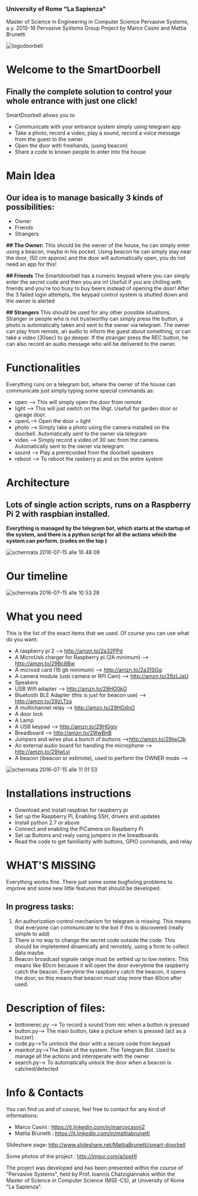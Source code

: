 ### University of Rome "La Sapienza"
Master of Science in Engineering in Computer Science
Pervasive Systems, a.y. 2015-16
Pervasive Systems Group Project by Marco Casini and Mattia Brunetti


![logodoorbell](https://cloud.githubusercontent.com/assets/17788819/16867680/61f7ab28-4a73-11e6-9513-46ac97008287.jpg)
# Welcome to the SmartDoorbell 

## Finally the complete solution to control your whole entrance with just one click!
SmartDoorbell allows you to

- Communicate with your entrance system simply using telegram app
- Take a photo, record a video, play a sound, record a voice message from the guest to the owner
- Open the door  with freehands, (using beacon)
- Share a code to known people to enter into the house

# Main Idea

## Our idea is to manage basically 3  kinds of possibilities:
- Owner
- Friends
- Strangers

**## The Owner:**
This should be the owner of the house, he can simply enter using a beacon, maybe in his pocket. Using beacon he can simply stay near the door, (50 cm approx) and the door will automatically open, you do not need an app for this!

**## Friends**
The Smartdoorbell has a numeric keypad where you can simply enter the secret code and then you are in! Usefull  if you are chilling with friends and  you're too busy to buy beers instead of opening the door! After the 3 failed login attempts, the keypad control system is shutted down and the owner is alerted 

**## Strangers**
This should be used for any other possible situations. Stranger or people who is not trustworthy can simply press the button,  a photo is automatically taken and sent to the owner via telegram. The owner can play from remote, an audio to inform the guest about something, or  can take a video (30sec) to go deeper. 
If the stranger press the REC button, he can also record an audio message who will be delivered to the owner. 

# Functionalities
Everything runs on a telegram bot, where the owner of the house can communicate just simply typing some special commands as:

- open --> This will simply open the door from remote
- light --> This will just switch on the lihgt. Usefull for garden door or garage door.
- openL--> Open the door + light
- photo --> Simply take a photo using the camera installed on the doorbell. Automatically sent to     the owner via telegram
- video --> Simply record a video of 30 sec from the camera. Automatically sent to the owner via telegram
- sound --> Play a prerecorded  from the doorbell speakers
- reboot --> To reboot the rasberry pi and so the entire system

# Architecture

## Lots of single action scripts, runs on   a Raspberry Pi 2 with raspbian installed. 

**Everything is managed by the telegram bot, which starts at the startup of the system, and there is a python script for all the actions which the system can perform. (codes on the top )**

![schermata 2016-07-15 alle 10 48 09](https://cloud.githubusercontent.com/assets/17788819/16868765/c274674c-4a79-11e6-8fdb-e99e0c2c2837.png)


#  Our timeline

![schermata 2016-07-15 alle 10 53 28](https://cloud.githubusercontent.com/assets/17788819/16868950/bb452514-4a7a-11e6-9a39-73ce64a9359c.png)


#  What you need

This is the list of the exact items that we used. Of course you can use what do you want:


- A raspberry pi 2  --> http://amzn.to/2a32PPd
- A MicroUsb charger for Raspberry pi (2A minimum) --> http://amzn.to/29Bc8Bw
- A microsd card (16 gb minimum) --> http://amzn.to/2a31SGq
- A camera module (usb camera or RPI Cam) --> http://amzn.to/29zLJaU
- Speakers 
- USB Wifi adapter --> http://amzn.to/29HG0kG
- Bluetooth BLE Adapter (this is just for beacon use) --> http://amzn.to/29zLTza
- A multichannel relay --> http://amzn.to/29HGdnO
- A door lock 
- A Lamp
- A USB keypad --> http://amzn.to/29HGgjv
- Breadboard --> http://amzn.to/29IwBnB
- Jumpers and wires plus a bunch of buttons -->http://amzn.to/29IwCIb
- An external audio board for handling the microphone  --> http://amzn.to/29IwLvj
- A beacon (ibeacon or estimote), used to perform the OWNER mode --> 




![schermata 2016-07-15 alle 11 01 53](https://cloud.githubusercontent.com/assets/17788819/16869143/9b1be9c0-4a7b-11e6-81d9-34627682de2a.png)


#  Installations instructions

- Download and install raspbian for raspberry pi
- Set up the Raspberry Pi, Enabling SSH, drivers and updates
- Install python 2.7 or above
- Connect and enabling the PiCamera on Raspberry Pi
- Set up Buttons and realy using jumpers in the breadboards
- Read the code to get familiarity with buttons, GPIO commands, and relay


# WHAT'S MISSING 

Everything works fine. There just some some bugfixiing problems to improve and some new little features that should be developed.

## In progress tasks:

1) An authorization control mechanism for telegram is missing. This means that everyone can communicate to the bot if this is discovered  (really simple to add)
2) There is no way to change the secret code outside the code. This should be impletented dinamically and remotely, using a form to collect data maybe.
3) Beacon broadcast signale range must be settled up to low meters. This means like 80cm because it will open the door everytime the raspberry catch the beacon. Everytime the raspberry catch the beacon, it opens the door, so this means that beacon must stay more than 80cm after used.




# Description of files:

- bottonerec.py --> To record a sound from mic when a button is pressed
- button.py--> The main button, take a picture when is pressed (act as a buzzer)
- code.py-->To unnlock the door with a secure code from keypad 
- mainbot.py-->The Brain of the system. The Telegram Bot. Used  to manage all the actions and interoperate with the owner
- search.py--> To automatically unlock the door when a beacon is catched/detected

# Info & Contacts


You can find us and of course, feel free to contact for any kind of informations:

- Marco Casini : https://it.linkedin.com/in/marcocasini2
- Mattia Brunetti : https://it.linkedin.com/in/mattiabrunetti

Slideshare page: http://www.slideshare.net/MattiaBrunetti/smart-doorbell

Some photos of the project : http://imgur.com/a/iopHl

The project was developed and has been presented within the course of "Pervasive Systems", held by Prof. Ioannis Chatzigiannakis within the Master of Science in Computer Science (MSE-CS), at University of Rome "La Sapienza".






